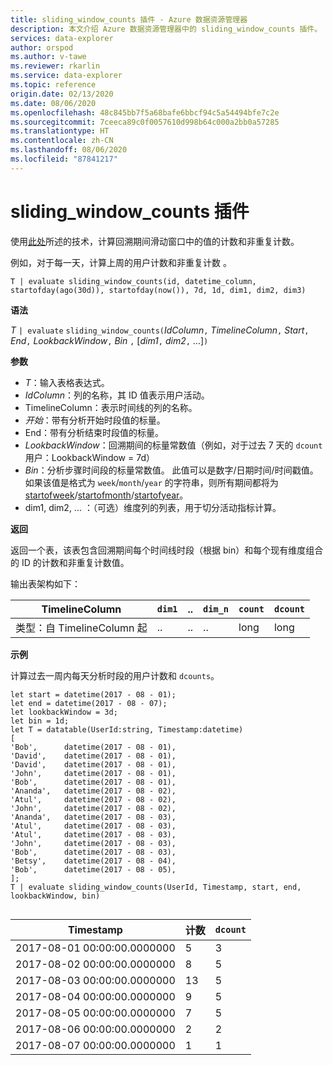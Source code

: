 ```yaml
---
title: sliding_window_counts 插件 - Azure 数据资源管理器
description: 本文介绍 Azure 数据资源管理器中的 sliding_window_counts 插件。
services: data-explorer
author: orspod
ms.author: v-tawe
ms.reviewer: rkarlin
ms.service: data-explorer
ms.topic: reference
origin.date: 02/13/2020
ms.date: 08/06/2020
ms.openlocfilehash: 48c845bb7f5a68bafe6bbcf94c5a54494bfe7c2e
ms.sourcegitcommit: 7ceeca89c0f0057610d998b64c000a2bb0a57285
ms.translationtype: HT
ms.contentlocale: zh-CN
ms.lasthandoff: 08/06/2020
ms.locfileid: "87841217"
---
```

# <a name="sliding_window_counts-plugin"></a>sliding_window_counts 插件

使用[此处](samples.md#perform-aggregations-over-a-sliding-window)所述的技术，计算回溯期间滑动窗口中的值的计数和非重复计数。

例如，对于每一天，计算上周的用户计数和非重复计数 。 

```kusto
T | evaluate sliding_window_counts(id, datetime_column, startofday(ago(30d)), startofday(now()), 7d, 1d, dim1, dim2, dim3)
```

**语法**

*T* `| evaluate` `sliding_window_counts(`*IdColumn*`,` *TimelineColumn*`,` *Start*`,` *End*`,` *LookbackWindow*`,` *Bin* `,` [*dim1*`,` *dim2*`,` ...]`)`

**参数**

* *T*：输入表格表达式。
* *IdColumn*：列的名称，其 ID 值表示用户活动。 
* TimelineColumn：表示时间线的列的名称。
* *开始*：带有分析开始时段值的标量。
* End：带有分析结束时段值的标量。
* *LookbackWindow*：回溯期间的标量常数值（例如，对于过去 7 天的 `dcount` 用户：LookbackWindow = 7d）
* *Bin*：分析步骤时间段的标量常数值。 此值可以是数字/日期时间/时间戳值。 如果该值是格式为 `week`/`month`/`year` 的字符串，则所有期间都将为 [startofweek](startofweekfunction.md)/[startofmonth](startofmonthfunction.md)/[startofyear](startofyearfunction.md)。 
* dim1, dim2, ... ：（可选）维度列的列表，用于切分活动指标计算。

**返回**

返回一个表，该表包含回溯期间每个时间线时段（根据 bin）和每个现有维度组合的 ID 的计数和非重复计数值。

输出表架构如下：

|TimelineColumn|`dim1`|..|`dim_n`|`count`|`dcount`|
|---|---|---|---|---|---|
|类型：自 TimelineColumn 起|..|..|..|long|long|


**示例**

计算过去一周内每天分析时段的用户计数和 `dcounts`。 

```kusto
let start = datetime(2017 - 08 - 01);
let end = datetime(2017 - 08 - 07); 
let lookbackWindow = 3d;  
let bin = 1d;
let T = datatable(UserId:string, Timestamp:datetime)
[
'Bob',      datetime(2017 - 08 - 01), 
'David',    datetime(2017 - 08 - 01), 
'David',    datetime(2017 - 08 - 01), 
'John',     datetime(2017 - 08 - 01), 
'Bob',      datetime(2017 - 08 - 01), 
'Ananda',   datetime(2017 - 08 - 02),  
'Atul',     datetime(2017 - 08 - 02), 
'John',     datetime(2017 - 08 - 02), 
'Ananda',   datetime(2017 - 08 - 03), 
'Atul',     datetime(2017 - 08 - 03), 
'Atul',     datetime(2017 - 08 - 03), 
'John',     datetime(2017 - 08 - 03), 
'Bob',      datetime(2017 - 08 - 03), 
'Betsy',    datetime(2017 - 08 - 04), 
'Bob',      datetime(2017 - 08 - 05), 
];
T | evaluate sliding_window_counts(UserId, Timestamp, start, end, lookbackWindow, bin)


```

|Timestamp|计数|`dcount`|
|---|---|---|
|2017-08-01 00:00:00.0000000|5|3|
|2017-08-02 00:00:00.0000000|8|5|
|2017-08-03 00:00:00.0000000|13|5|
|2017-08-04 00:00:00.0000000|9|5|
|2017-08-05 00:00:00.0000000|7|5|
|2017-08-06 00:00:00.0000000|2|2|
|2017-08-07 00:00:00.0000000|1|1|